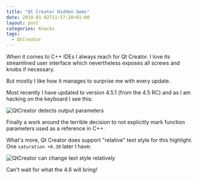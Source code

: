 ```yaml
---
title: "Qt Creator Hidden Gems"
date: 2018-01-02T11:57:28+01:00
layout: post
categories: Knacks
tags:
  - QtCreator
---
```


When it comes to C++ IDEs I always reach for Qt Creator. I love its streamlined user interface which nevertheless exposes all screws and knobs if necessary.

But mostly I like how it manages to surprise me with every update.

Most recently I have updated to version 4.5.1 (from the 4.5 RC) and as I am hacking on the keyboard I see this:

![QtCreator detects output parameters](/images/2018-01-02/qt-creator-output-param@2x.png)

Finally a work around the terrible decision to not explicitly mark function parameters used as a reference in C++.

What's more, Qt Creator does support "relative" text style for this highlight. One `saturation +0.30` later I have:

![QtCreator can change text style relatively](/images/2018-01-02/qt-creator-output-param-hilight@2x.png)

Can't wait for what the 4.6 will bring!
